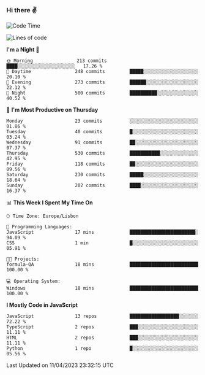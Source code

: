 ### Hi there :v:

<!--
**eusebioaddsilva/eusebioaddsilva** is a ✨ _special_ ✨ repository because its `README.md` (this file) appears on your GitHub profile.

<!--START_SECTION:waka-->
![Code Time](http://img.shields.io/badge/Code%20Time-35%20hrs%2031%20mins-blue)

![Lines of code](https://img.shields.io/badge/From%20Hello%20World%20I%27ve%20Written-3.2%20million%20lines%20of%20code-blue)

**I'm a Night 🦉** 

```text
🌞 Morning                213 commits         ████░░░░░░░░░░░░░░░░░░░░░   17.26 % 
🌆 Daytime                248 commits         █████░░░░░░░░░░░░░░░░░░░░   20.10 % 
🌃 Evening                273 commits         ██████░░░░░░░░░░░░░░░░░░░   22.12 % 
🌙 Night                  500 commits         ██████████░░░░░░░░░░░░░░░   40.52 % 
```
📅 **I'm Most Productive on Thursday** 

```text
Monday                   23 commits          ░░░░░░░░░░░░░░░░░░░░░░░░░   01.86 % 
Tuesday                  40 commits          █░░░░░░░░░░░░░░░░░░░░░░░░   03.24 % 
Wednesday                91 commits          ██░░░░░░░░░░░░░░░░░░░░░░░   07.37 % 
Thursday                 530 commits         ███████████░░░░░░░░░░░░░░   42.95 % 
Friday                   118 commits         ██░░░░░░░░░░░░░░░░░░░░░░░   09.56 % 
Saturday                 230 commits         █████░░░░░░░░░░░░░░░░░░░░   18.64 % 
Sunday                   202 commits         ████░░░░░░░░░░░░░░░░░░░░░   16.37 % 
```


📊 **This Week I Spent My Time On** 

```text
🕑︎ Time Zone: Europe/Lisbon

💬 Programming Languages: 
JavaScript               17 mins             ████████████████████████░   94.09 % 
CSS                      1 min               █░░░░░░░░░░░░░░░░░░░░░░░░   05.91 % 

🐱‍💻 Projects: 
formula-QA               18 mins             █████████████████████████   100.00 % 

💻 Operating System: 
Windows                  18 mins             █████████████████████████   100.00 % 
```

**I Mostly Code in JavaScript** 

```text
JavaScript               13 repos            ██████████████████░░░░░░░   72.22 % 
TypeScript               2 repos             ███░░░░░░░░░░░░░░░░░░░░░░   11.11 % 
HTML                     2 repos             ███░░░░░░░░░░░░░░░░░░░░░░   11.11 % 
Python                   1 repo              █░░░░░░░░░░░░░░░░░░░░░░░░   05.56 % 
```




 Last Updated on 11/04/2023 23:32:15 UTC
<!--END_SECTION:waka-->

